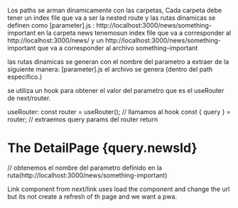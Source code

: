 

Los paths se arman dinamicamente con las carpetas,
Cada carpeta debe tener un index file que va a ser la nested route y las rutas dinamicas se definen como [parameter].js :
http://localhost:3000/news/something-important
en la carpeta news tenemosun index file que va a corresponder al http://localhost:3000/news/
y un http://localhost:3000/news/something-important que va a corresponder al archivo something-important

las rutas dinamicas se generan con el nombre del parametro a extraer  de la siguiente manera:
[parameter].js  el archivo se genera (dentro del path especifico.)

se utiliza un hook para obtener el valor del parametro que es el useRouter de next/router.


 useRouter:
    const router = useRouter(); // llamamos al hook
  const { query } = router;  // extraemos query params del router
  return <h1>The DetailPage {query.newsId}</h1>  // obtenemos el nombre del parametro definido en la ruta(http://localhost:3000/news/something-important)

  Link component from next/link uses load the component and change the url but its not create a refresh of th page and we want a pwa.

  